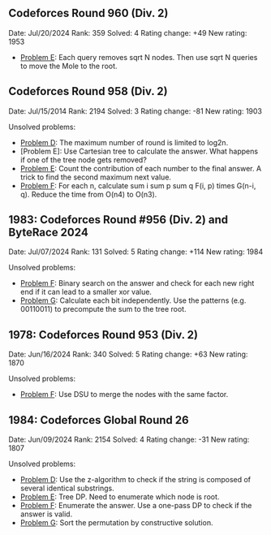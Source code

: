 ## Codeforces Round 960 (Div. 2)

Date: Jul/20/2024
Rank: 359
Solved: 4
Rating change: +49
New rating: 1953

- [Problem E](solved/1990E.cpp): Each query removes sqrt N nodes. Then use sqrt N queries to move the Mole to the root.

## Codeforces Round 958 (Div. 2)

Date: Jul/15/2014
Rank: 2194
Solved: 3
Rating change: -81
New rating: 1903

Unsolved problems:
- [Problem D](solved/1988D.cpp): The maximum number of round is limited to log2n.
- [Problem E]: Use Cartesian tree to calculate the answer. What happens if one of the tree node gets removed?
- [Problem E](solved/1988E.cpp): Count the contribution of each number to the final answer. A trick to find the second maximum next value.
- [Problem F](solved/1988F.cpp): For each n, calculate sum i sum p sum q F(i, p) times G(n-i, q). Reduce the time from O(n4) to O(n3).

## 1983:  Codeforces Round #956 (Div. 2) and ByteRace 2024

Date: Jul/07/2024
Rank: 131
Solved: 5
Rating change: +114
New rating: 1984

Unsolved problems:
- [Problem F](solved/1983F.cpp): Binary search on the answer and check for each new right end if it can lead to a smaller xor value.
- [Problem G](solved/1983G.cpp): Calculate each bit independently. Use the patterns (e.g. 00110011) to precompute the sum to the tree root.

## 1978: Codeforces Round 953 (Div. 2)

Date: Jun/16/2024
Rank: 340
Solved: 5
Rating change: +63
New rating: 1870

Unsolved problems:
- [Problem F](solved/1978F.cpp): Use DSU to merge the nodes with the same factor.

## 1984: Codeforces Global Round 26

Date: Jun/09/2024
Rank: 2154
Solved: 4
Rating change: -31
New rating: 1807

Unsolved problems:
- [Problem D](solved/1984D.cpp): Use the z-algorithm to check if the string is composed of several identical substrings.
- [Problem E](solved/1984E.cpp): Tree DP. Need to enumerate which node is root.
- [Problem F](solved/1984F.cpp): Enumerate the answer. Use a one-pass DP to check if the answer is valid.
- [Problem G](solved/1984G.cpp): Sort the permutation by constructive solution.

